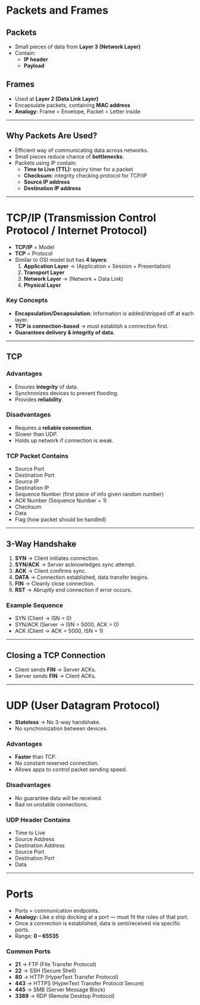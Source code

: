 # Packets and Frames

## Packets
- Small pieces of data from **Layer 3 (Network Layer)**  
- Contain:
  - **IP header**
  - **Payload**

## Frames
- Used at **Layer 2 (Data Link Layer)**  
- Encapsulate packets, containing **MAC address**  
- **Analogy:** Frame = Envelope, Packet = Letter inside  

---

## Why Packets Are Used?
- Efficient way of communicating data across networks.  
- Small pieces reduce chance of **bottlenecks**.  
- Packets using IP contain:
  - **Time to Live (TTL):** expiry timer for a packet  
  - **Checksum:** integrity checking protocol for TCP/IP  
  - **Source IP address**  
  - **Destination IP address**  

---

# TCP/IP (Transmission Control Protocol / Internet Protocol)

- **TCP/IP** = Model  
- **TCP** = Protocol  
- Similar to OSI model but has **4 layers**:  
  1. **Application Layer** → (Application + Session + Presentation)  
  2. **Transport Layer**  
  3. **Network Layer** → (Network + Data Link)  
  4. **Physical Layer**

### Key Concepts
- **Encapsulation/Decapsulation:** Information is added/stripped off at each layer.  
- **TCP is connection-based** → must establish a connection first.  
- **Guarantees delivery & integrity of data.**

---

## TCP

### Advantages
- Ensures **integrity** of data.  
- Synchronizes devices to prevent flooding.  
- Provides **reliability**.  

### Disadvantages
- Requires a **reliable connection**.  
- Slower than UDP.  
- Holds up network if connection is weak.  

### TCP Packet Contains
- Source Port  
- Destination Port  
- Source IP  
- Destination IP  
- Sequence Number (first piece of info given random number)  
- ACK Number (Sequence Number + 1)  
- Checksum  
- Data  
- Flag (how packet should be handled)  

---

## 3-Way Handshake
1. **SYN** → Client initiates connection.  
2. **SYN/ACK** → Server acknowledges sync attempt.  
3. **ACK** → Client confirms sync.  
4. **DATA** → Connection established, data transfer begins.  
5. **FIN** → Cleanly close connection.  
6. **RST** → Abruptly end connection if error occurs.  

### Example Sequence
- SYN (Client → ISN = 0)  
- SYN/ACK (Server → ISN = 5000, ACK = 0)  
- ACK (Client → ACK = 5000, ISN = 1)  

---

## Closing a TCP Connection
- Client sends **FIN** → Server ACKs.  
- Server sends **FIN** → Client ACKs.  

---

# UDP (User Datagram Protocol)

- **Stateless** → No 3-way handshake.  
- No synchronization between devices.  

### Advantages
- **Faster** than TCP.  
- No constant reserved connection.  
- Allows apps to control packet sending speed.  

### Disadvantages
- No guarantee data will be received.  
- Bad on unstable connections.  

### UDP Header Contains
- Time to Live  
- Source Address  
- Destination Address  
- Source Port  
- Destination Port  
- Data  

---

# Ports

- Ports = communication endpoints.  
- **Analogy:** Like a ship docking at a port — must fit the rules of that port.  
- Once a connection is established, data is sent/received via specific ports.  
- Range: **0 – 65535**  

### Common Ports
- **21** → FTP (File Transfer Protocol)  
- **22** → SSH (Secure Shell)  
- **80** → HTTP (HyperText Transfer Protocol)  
- **443** → HTTPS (HyperText Transfer Protocol Secure)  
- **445** → SMB (Server Message Block)  
- **3389** → RDP (Remote Desktop Protocol)  


